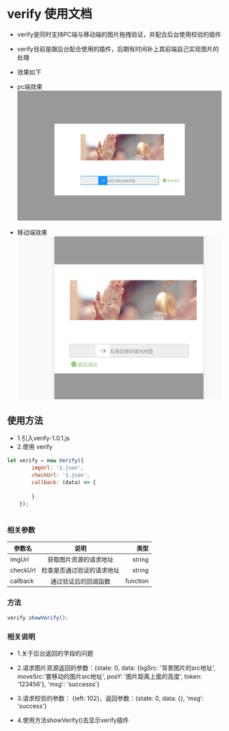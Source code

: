 # verify 使用文档
- verify是同时支持PC端与移动端的图片拖拽验证，并配合后台使用校验的插件
- verify目前是跟后台配合使用的插件，后期有时间补上其前端自己实现图片的处理
- 效果如下
- pc端效果
![avatar](demo-pc.png) 

- 移动端效果
![avatar](demo-app.png)

## 使用方法

- 1.引入verify-1.0.1.js
- 2.使用 verify

```javascript
let verify = new Verify({
		imgUrl: '1.json',
		checkUrl: '1.json',
		callback: (data) => {
		    
		}
	});
 
```

### 相关参数

| 参数名 | 说明 | 类型 |
| - | :-: | -: | 
| imgUrl | 获取图片资源的请求地址 | string |
| checkUrl | 检查是否通过验证的请求地址 | string |
| callback | 通过验证后的回调函数 | function |

### 方法

```javascript
verify.showVerify();
```

### 相关说明
- 1.关于后台返回的字段的问题
- 2.请求图片资源返回的参数：{state: 0, data: {bgSrc: '背景图片的src地址', moveSrc:'要移动的图片src地址', posY: '图片距离上面的高度', token: '123456'}, 'msg': 'successs'}
- 3.请求校验的参数： {left: 102}，返回参数：{state: 0, data: {}, 'msg': 'success'}

- 4.使用方法showVerify()去显示verify插件